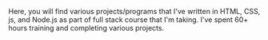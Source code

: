 Here, you will find various projects/programs that I've written in HTML, CSS, js, and Node.js as part of full stack course that I'm taking.
I've spent 60+ hours training and completing various projects.
